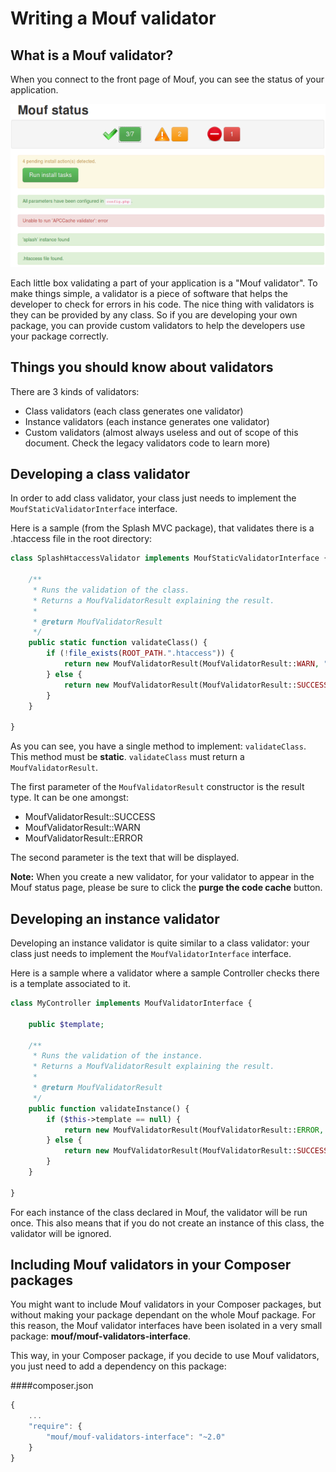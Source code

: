 Writing a Mouf validator
========================

What is a Mouf validator?
-------------------------

When you connect to the front page of Mouf, you can see the status of your application.

<img src="images/status-screen.png" alt="" />

Each little box validating a part of your application is a "Mouf validator".
To make things simple, a validator is a piece of software that helps the developer to check
for errors in his code. The nice thing with validators is they can be provided by any class.
So if you are developing your own package, you can provide custom validators to help the developers
use your package correctly.

Things you should know about validators
---------------------------------------

There are 3 kinds of validators:

- Class validators (each class generates one validator) 
- Instance validators (each instance generates one validator)
- Custom validators (almost always useless and out of scope of this document. Check the legacy validators code to learn more)

Developing a class validator
----------------------------

In order to add class validator, your class just needs to implement the <code>MoufStaticValidatorInterface</code> interface.

Here is a sample (from the Splash MVC package), that validates there is a .htaccess file in the root directory:

```php
class SplashHtaccessValidator implements MoufStaticValidatorInterface {
	
	/**
	 * Runs the validation of the class.
	 * Returns a MoufValidatorResult explaining the result.
	 *
	 * @return MoufValidatorResult
	 */
	public static function validateClass() {
		if (!file_exists(ROOT_PATH.".htaccess")) {
			return new MoufValidatorResult(MoufValidatorResult::WARN, "Unable to find .htaccess file.");
		} else {
			return new MoufValidatorResult(MoufValidatorResult::SUCCESS, ".htaccess file found.");
		}
	}

}
```

As you can see, you have a single method to implement: <code>validateClass</code>. This method must be **static**.
<code>validateClass</code> must return a <code>MoufValidatorResult</code>.

The first parameter of the <code>MoufValidatorResult</code> constructor is the result type.
It can be one amongst:

- MoufValidatorResult::SUCCESS
- MoufValidatorResult::WARN
- MoufValidatorResult::ERROR

The second parameter is the text that will be displayed.

<div class="alert alert-info"><strong>Note:</strong> When you create a new validator, for your validator to appear 
in the Mouf status page, please be sure to click the <strong>purge the code cache</strong> button.</div>

Developing an instance validator
--------------------------------

Developing an instance validator is quite similar to a class validator: your class just needs to implement the <code>MoufValidatorInterface</code> interface.

Here is a sample where a validator where a sample Controller checks there is a template associated to it.

```php
class MyController implements MoufValidatorInterface {
	
	public $template;
	
	/**
	 * Runs the validation of the instance.
	 * Returns a MoufValidatorResult explaining the result.
	 *
	 * @return MoufValidatorResult
	 */
	public function validateInstance() {
		if ($this->template == null) {
			return new MoufValidatorResult(MoufValidatorResult::ERROR, "You must associate a template to the controller.");
		} else {
			return new MoufValidatorResult(MoufValidatorResult::SUCCESS, "Template found in controller.");
		}
	}

}
```

For each instance of the class declared in Mouf, the validator will be run once. This also means that if you do not
create an instance of this class, the validator will be ignored.

Including Mouf validators in your Composer packages
---------------------------------------------------

You might want to include Mouf validators in your Composer packages, but without making your package dependant on the
whole Mouf package. For this reason, the Mouf validator interfaces have been isolated in a very small package:
**mouf/mouf-validators-interface**.

This way, in your Composer package, if you decide to use Mouf validators, you just need to add a dependency on this package:

####composer.json
```js
{
	...
    "require": {
    	"mouf/mouf-validators-interface": "~2.0"
    }
}
```

